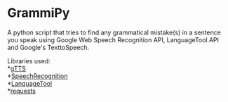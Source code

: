# GrammiPy

A python script that tries to find any grammatical mistake(s) in a sentence you speak using Google Web Speech Recognition API, LanguageTool API and Google's TexttoSpeech.

Libraries used:  
  *[gTTS](https://pypi.org/project/gTTS/)  
  *[SpeechRecognition](https://pypi.org/project/SpeechRecognition/)   
  *[LanguageTool](https://languagetool.org/)   
  *[requests](https://pypi.org/project/requests/)  

